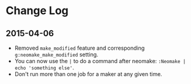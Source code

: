 # Change Log

## 2015-04-06
- Removed `make_modified` feature and corresponding `g:neomake_make_modified` setting.
- You can now use the `|` to do a command after neomake: `:Neomake | echo 'something else'`.
- Don't run more than one job for a maker at any given time.
